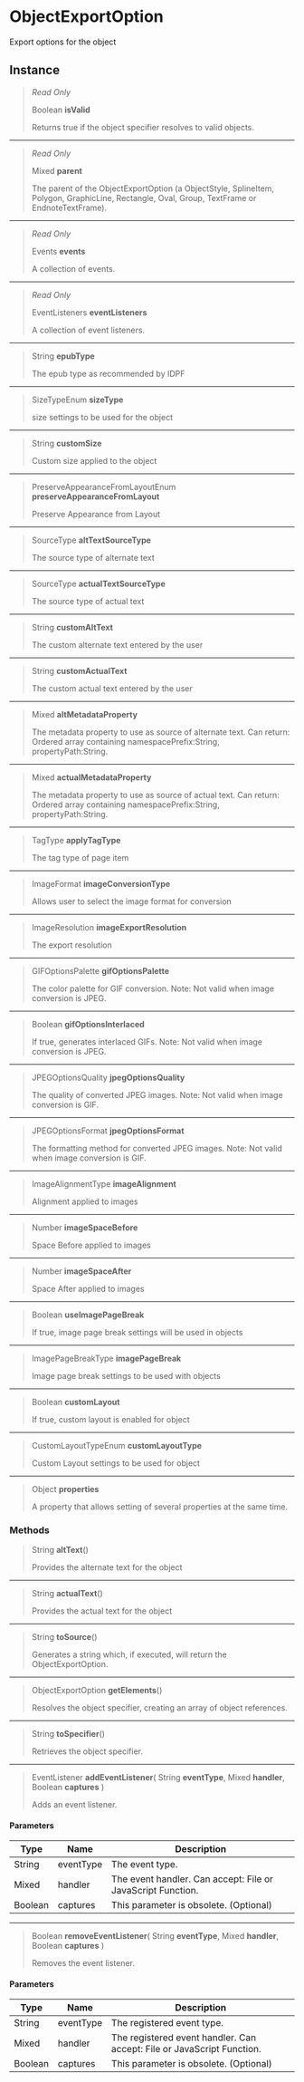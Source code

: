 # ObjectExportOption
Export options for the object

## Instance
> *Read Only* 
> 
> Boolean **isValid** 
>
> Returns true if the object specifier resolves to valid objects.
*** 
> *Read Only* 
> 
> Mixed **parent** 
>
> The parent of the ObjectExportOption (a ObjectStyle, SplineItem, Polygon, GraphicLine, Rectangle, Oval, Group, TextFrame or EndnoteTextFrame).
*** 
> *Read Only* 
> 
> Events **events** 
>
> A collection of events.
*** 
> *Read Only* 
> 
> EventListeners **eventListeners** 
>
> A collection of event listeners.
*** 
> String **epubType** 
>
> The epub type as recommended by IDPF
*** 
> SizeTypeEnum **sizeType** 
>
> size settings to be used for the object
*** 
> String **customSize** 
>
> Custom size applied to the object
*** 
> PreserveAppearanceFromLayoutEnum **preserveAppearanceFromLayout** 
>
> Preserve Appearance from Layout
*** 
> SourceType **altTextSourceType** 
>
> The source type of alternate text
*** 
> SourceType **actualTextSourceType** 
>
> The source type of actual text
*** 
> String **customAltText** 
>
> The custom alternate text entered by the user
*** 
> String **customActualText** 
>
> The custom actual text entered by the user
*** 
> Mixed **altMetadataProperty** 
>
> The metadata property to use as source of alternate text. Can return: Ordered array containing namespacePrefix:String, propertyPath:String.
*** 
> Mixed **actualMetadataProperty** 
>
> The metadata property to use as source of actual text. Can return: Ordered array containing namespacePrefix:String, propertyPath:String.
*** 
> TagType **applyTagType** 
>
> The tag type of page item
*** 
> ImageFormat **imageConversionType** 
>
> Allows user to select the image format for conversion
*** 
> ImageResolution **imageExportResolution** 
>
> The export resolution
*** 
> GIFOptionsPalette **gifOptionsPalette** 
>
> The color palette for GIF conversion. Note: Not valid when image conversion is JPEG.
*** 
> Boolean **gifOptionsInterlaced** 
>
> If true, generates interlaced GIFs. Note: Not valid  when image conversion is JPEG.
*** 
> JPEGOptionsQuality **jpegOptionsQuality** 
>
> The quality of converted JPEG images. Note: Not valid when image conversion is GIF.
*** 
> JPEGOptionsFormat **jpegOptionsFormat** 
>
> The formatting method for converted JPEG images. Note: Not valid  when image conversion is GIF.
*** 
> ImageAlignmentType **imageAlignment** 
>
> Alignment applied to images
*** 
> Number **imageSpaceBefore** 
>
> Space Before applied to images
*** 
> Number **imageSpaceAfter** 
>
> Space After applied to images
*** 
> Boolean **useImagePageBreak** 
>
> If true, image page break settings will be used in objects
*** 
> ImagePageBreakType **imagePageBreak** 
>
> Image page break settings to be used with objects
*** 
> Boolean **customLayout** 
>
> If true, custom layout is enabled for object
*** 
> CustomLayoutTypeEnum **customLayoutType** 
>
> Custom Layout settings to be used for object
*** 
> Object **properties** 
>
> A property that allows setting of several properties at the same time.

### Methods
> String **altText**()
> 
> Provides the alternate text for the object
*** 
> String **actualText**()
> 
> Provides the actual text for the object
*** 
> String **toSource**()
> 
> Generates a string which, if executed, will return the ObjectExportOption.
*** 
> ObjectExportOption **getElements**()
> 
> Resolves the object specifier, creating an array of object references.
*** 
> String **toSpecifier**()
> 
> Retrieves the object specifier.
*** 
> EventListener **addEventListener**( String **eventType**, Mixed **handler**, Boolean **captures** )
> 
> Adds an event listener.
#### Parameters
| Type | Name | Description |
|---|---|---|
| String | eventType | The event type. |
| Mixed | handler | The event handler. Can accept: File or JavaScript Function. |
| Boolean | captures | This parameter is obsolete. (Optional) |

*** 
> Boolean **removeEventListener**( String **eventType**, Mixed **handler**, Boolean **captures** )
> 
> Removes the event listener.
#### Parameters
| Type | Name | Description |
|---|---|---|
| String | eventType | The registered event type. |
| Mixed | handler | The registered event handler. Can accept: File or JavaScript Function. |
| Boolean | captures | This parameter is obsolete. (Optional) |


